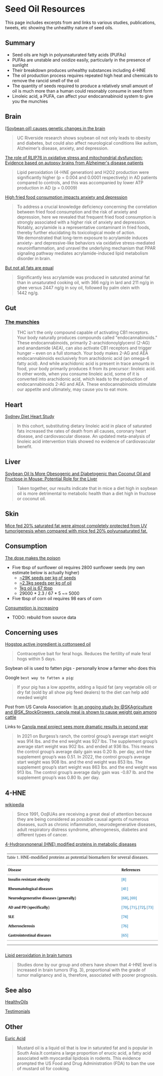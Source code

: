 # Seed Oil Resources

This page includes excerpts from and links to various studies, publications, tweets, etc showing the unhealthy nature of seed oils.

## Summary

- Seed oils are high in polyunsaturated fatty acids (PUFAs)
- PUFAs are unstable and oxidize easily, particularly in the presence of sunlight
- Their breakdown produces unhealthy substances including 4-HNE
- The oil production process requires repeated high heat and chemicals to remove the rancid smell of the oil
- The quantity of seeds required to produce a relatively small amount of oil is much more than a human could resonably consume in seed form
- Linoleic acid, a PUFA, can affect your endocannabinoid system to give you the munchies

## Brain

[[Soybean oil] causes genetic changes in the brain](https://www.universityofcalifornia.edu/news/americas-most-widely-consumed-cooking-oil-causes-genetic-changes-brain)

> UC Riverside research shows soybean oil not only leads to obesity and diabetes, but could also affect neurological conditions like autism, Alzheimer’s disease, anxiety, and depression.

[The role of RLIP76 in oxidative stress and mitochondrial dysfunction: Evidence based on autopsy brains from Alzheimer's disease patients](https://www.sciencedirect.com/science/article/abs/pii/S0925443923002983)

> Lipid peroxidation (4-HNE generation) and H2O2 production were significantly higher (p = 0.004 and 0.0001 respectively) in AD patients compared to controls, and this was accompanied by lower ATP production in AD (p = 0.0009)

[High fried food consumption impacts anxiety and depression](https://www.pnas.org/doi/10.1073/pnas.2221097120)

> To address a crucial knowledge deficiency concerning the correlation between fried food consumption and the risk of anxiety and depression, here we revealed that frequent fried food consumption is strongly associated with a higher risk of anxiety and depression. Notably, acrylamide is a representative contaminant in fried foods, thereby further elucidating its toxicological mode of action. We demonstrated that long-term exposure to acrylamide induces anxiety- and depressive-like behaviors via oxidative stress-mediated neuroinflammation, and unravel the underlying mechanism that PPAR signaling pathway mediates acrylamide-induced lipid metabolism disorder in brain.

[But not all fats are equal](https://www.sciencedirect.com/science/article/abs/pii/S0308814616308652)

> Significantly less acrylamide was produced in saturated animal fat than in unsaturated cooking oil, with 366 ng/g in lard and 211 ng/g in ghee versus 2447 ng/g in soy oil, followed by palm olein with 1442 ng/g.

## Gut

### [The munchies](https://www.zeroacre.com/blog/seed-oils-cause-the-munchies)

> THC isn’t the only compound capable of activating CB1 receptors. Your body naturally produces compounds called "endocannabinoids."
> These endocannabinoids, primarily 2-arachidonoylglycerol (2-AG) and anandamide (AEA), can also activate CB1 receptors and trigger hunger – even on a full stomach.
> Your body makes 2-AG and AEA endocannabinoids exclusively from arachidonic acid (an omega-6 fatty acid). And while arachidonic acid is present in trace amounts in food, your body primarily produces it from its precursor: linoleic acid. In other words, when you consume linoleic acid, some of it is converted into arachidonic acid, which leads to the production of endocannabinoids 2-AG and AEA. These endocannabinoids stimulate our appetite and ultimately, may cause you to eat more.

## Heart

[Sydney Diet Heart Study](https://www.bmj.com/content/346/bmj.e8707)

> In this cohort, substituting dietary linoleic acid in place of saturated fats increased the rates of death from all causes, coronary heart disease, and cardiovascular disease. An updated meta-analysis of linoleic acid intervention trials showed no evidence of cardiovascular benefit.

## Liver

[Soybean Oil Is More Obesogenic and Diabetogenic than Coconut Oil and Fructose in Mouse: Potential Role for the Liver](https://journals.plos.org/plosone/article?id=10.1371/journal.pone.0132672)

> Taken together, our results indicate that in mice a diet high in soybean oil is more detrimental to metabolic health than a diet high in fructose or coconut oil.

## Skin

[Mice fed 20% saturated fat were almost completely protected from UV tumorigenesis when compared with mice fed 20% polyunsaturated fat.](https://onlinelibrary.wiley.com/doi/abs/10.1111/j.1751-1097.1988.tb02882.x)

## Consumption

[The dose makes the poison](https://twitter.com/SeedOilDsrspctr/status/1673319439968739328)

- Five tbsp of sunflower oil requires 2800 sunflower seeds (my own estimate below is actually higher)
  - [~29K seeds per kg of seeds](https://www.cotswoldseeds.com/species/62/sunflower)
  - [~2.3kg seeds per kg of oil](http://www.doingoilmachine.com/FAQ/how_many_sunflowers_make_a_kg_of_oil_938.html)
  - [1kg oil is 67 tbsp](https://www.inchcalculator.com/convert/kilogram-to-tablespoon/)
  - 29000 \* 2.3 / 67 \* 5 ~= 5000
- Five tbsp of corn oil requires 98 ears of corn

[Consumption is increasing](https://twitter.com/SeedOilDsrspctr/status/1672235847146504192?s=20)

- TODO: rebuild from source data

## Concerning uses

[Hogstop active ingredient is cottonseed oil](https://hiprofeeds.com/wp-content/uploads/2019/04/13417225.pdf)

> Contraceptive bait for feral hogs. Reduces the fertility of male feral hogs within 5 days.

Soybean oil is used to fatten pigs - personally know a farmer who does this

Google `best way to fatten a pig`:

> If your pig has a low appetite, adding a liquid fat (any vegetable oil) or dry fat (sold by all show pig feed dealers) to the diet can help add needed weight

Post from US Canola Association: [In an ongoing study by @SKAgriculture and @SK_StockGrowers, canola meal is shown to cause weight gain among cattle](https://x.com/uscanola/status/1724185807466930547)

Links to [Canola meal project sees more dramatic results in second year](https://www.canadiancattlemen.ca/livestock/canola-meal-project-sees-more-dramatic-results-in-second-year/)

> In 2021 on Burgess’s ranch, the control group’s average start weight was 914 lbs. and the end weight was 927 lbs. The supplement group’s average start weight was 902 lbs. and ended at 936 lbs. This means the control group’s average daily gain was 0.20 lb. per day, and the supplement group’s was 0.51. In 2022, the control group’s average start weight was 908 lbs. and the end weight was 853 lbs. The supplement group’s start weight was 863 lbs. and the end weight was 913 lbs. The control group’s average daily gain was -0.87 lb. and the supplement group’s was 0.80 lb. per day.

## 4-HNE

[wikipedia](https://en.wikipedia.org/wiki/4-Hydroxynonenal)

> Since 1991, OαβUAs are receiving a great deal of attention because they are being considered as possible causal agents of numerous diseases, such as chronic inflammation, neurodegenerative diseases, adult respiratory distress syndrome, atherogenesis, diabetes and different types of cancer.

[4-Hydroxynonenal (HNE) modified proteins in metabolic diseases](https://www.sciencedirect.com/science/article/pii/S0891584916309868)

![Table of references](img/HNE-modified-proteins-biomarkers.png "HNE-modified proteins as potential biomarkers for several diseases")

[Lipid peroxidation in brain tumors](https://www.sciencedirect.com/science/article/abs/pii/S0197018621001649?via%3Dihub)

> Studies done by our group and others have shown that 4-HNE level is increased in brain tumors (Fig. 3), proportional with the grade of tumor malignancy and is, therefore, associated with poorer prognosis.

## See also

[HealthyOils](HealthyOils.md)

[Testimonials](Testimonials.md)

## Other

[Euric Acid](https://pubmed.ncbi.nlm.nih.gov/34924350/#:~:text=Mustard%20oil%20is%20a%20liquid,of%20mustard%20oil%20for%20cooking)

> Mustard oil is a liquid oil that is low in saturated fat and is popular in South Asia.It contains a large proportion of erucic acid, a fatty acid associated with myocardial lipidosis in rodents. This evidence prompted the US Food and Drug Administration (FDA) to ban the use of mustard oil for cooking.
